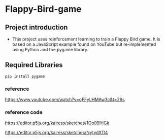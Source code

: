 # Flappy-Bird-game

## Project introduction
- This project uses reinforcement learning to train a Flappy Bird game. It is based on a JavaScript example found on YouTube but re-implemented using Python and the pygame library.

## Required Libraries
```
pip install pygame
```

  
### reference
https://www.youtube.com/watch?v=oFFyLHMAw3c&t=29s

### reference code
https://editor.p5js.org/kairess/sketches/1Oo09lHGk

https://editor.p5js.org/kairess/sketches/NytydXTt4
